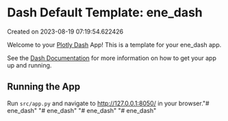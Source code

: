 # Dash Default Template: ene_dash

Created on 2023-08-19 07:19:54.622426

Welcome to your [Plotly Dash](https://plotly.com/dash/) App! This is a template for your ene_dash app.

See the [Dash Documentation](https://dash.plotly.com/introduction) for more information on how to get your app up and running.

## Running the App

Run `src/app.py` and navigate to http://127.0.0.1:8050/ in your browser."# ene_dash" 
"# ene_dash" 
"# ene_dash" 
"# ene_dash" 
